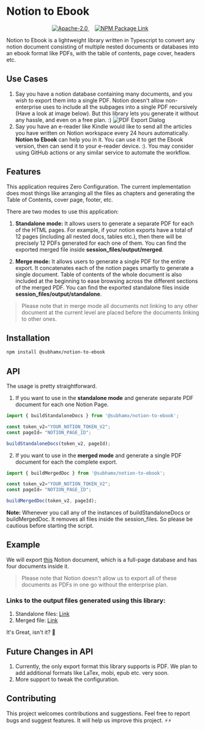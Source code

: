 # Notion to Ebook

<p align="center">
  <a
    href="https://github.com/subhamx/notion-to-ebook/blob/master/LICENSE"
    style="margin-right: 1em;">
    <img alt="Apache-2.0" src="https://img.shields.io/github/license/subhamx/notion-to-ebook?color=blue"/>
  </a>
  <a
    href="https://www.npmjs.com/package/@subhamx/notion-to-ebook"
    style="margin-right: 1em;">
    <img alt="NPM Package Link" src="https://img.shields.io/npm/v/@subhamx/notion-to-ebook?color=brightgreen"/>
  </a>
</p>


Notion to Ebook is a lightweight library written in Typescript to convert any notion document consisting of multiple nested documents or databases into an ebook format like PDFs, with the table of contents, page cover, headers etc.


## Use Cases
1. Say you have a notion database containing many documents, and you wish to export them into a single PDF. Notion doesn't allow non-enterprise uses to include all the subpages into a single PDF recursively (Have a look at image below). But this library lets you generate it without any hassle, and even on a free plan. :)
![PDF Export Dialog](https://raw.githubusercontent.com/subhamx/notion-to-ebook/HEAD/_docs/4.png)
2. Say you have an e-reader like Kindle would like to send all the articles you have written on Notion workspace every 24 hours automatically. **Notion to Ebook** can help you in it. You can use it to get the Ebook version, then can send it to your e-reader device. :). You may consider using GitHub actions or any similar service to automate the workflow.

## Features
This application requires Zero Configuration. The current implementation does most things like arranging all the files as chapters and generating the Table of Contents, cover page, footer, etc. 

There are two modes to use this application:
1. **Standalone mode:** It allows users to generate a separate PDF for each of the HTML pages.  For example, if your notion exports have a total of 12 pages (including all nested docs, tables etc.), then there will be precisely 12 PDFs generated for each one of them. You can find the exported merged file inside **session_files/output/merged**.

2. **Merge mode:** It allows users to generate a single PDF for the entire export. It concatenates each of the notion pages smartly to generate a single document. Table of contents of the whole document is also included at the beginning to ease browsing across the different sections of the merged PDF. You can find the exported standalone files inside **session_files/output/standalone**.

> Please note that in merge mode all documents not linking to any other document at the current level are placed before the documents linking to other ones.


## Installation

```bash
npm install @subhamx/notion-to-ebook
```

## API
The usage is pretty straightforward.
1. If you want to use in the **standalone mode** and generate separate PDF document for each one Notion Page.
```javascript
import { buildStandaloneDocs } from '@subhamx/notion-to-ebook';

const token_v2="YOUR_NOTION_TOKEN_V2";
const pageId= "NOTION_PAGE_ID";

buildStandaloneDocs(token_v2, pageId);
```
2. If you want to use in the **merged mode** and generate a single PDF document for each the complete export.
```javascript
import { buildMergedDoc } from '@subhamx/notion-to-ebook';

const token_v2="YOUR_NOTION_TOKEN_V2";
const pageId= "NOTION_PAGE_ID";

buildMergedDoc(token_v2, pageId);
```

**Note:** Whenever you call any of the instances of buildStandaloneDocs or buildMergedDoc. It removes all files inside the session_files. So please be cautious before starting the script.



## Example
We will export [this](https://bx.notion.site/920be5e64bd04f34b3c4450ad3fcc80e?v=deb2aef3fb4244539b2a25c50e8569f3) Notion document, which is a full-page database and has four documents inside it. 
> Please note that Notion doesn't allow us to export all of these documents as PDFs in one go without the enterprise plan.

### Links to the output files generated using this library:
1. Standalone files: [Link](https://github.com/subhamX/notion-to-ebook/tree/master/_docs/sample_output/standalone)
2. Merged file: [Link](https://github.com/subhamX/notion-to-ebook/tree/master/_docs/sample_output/merged)

It's Great, isn't it? 🎉


## Future Changes in API
1. Currently, the only export format this library supports is PDF. We plan to add additional formats like LaTex, mobi, epub etc. very soon.
2. More support to tweak the configuration.


## Contributing
This project welcomes contributions and suggestions. Feel free to report bugs and suggest features. It will help us improve this project. ⚡⚡

